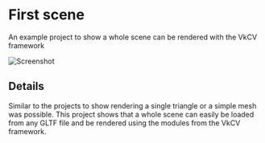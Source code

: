 # First scene
An example project to show a whole scene can be rendered with the VkCV framework

![Screenshot](../../screenshots/first_scene.png)

## Details

Similar to the projects to show rendering a single triangle or a simple mesh was possible. This 
project shows that a whole scene can easily be loaded from any GLTF file and be rendered using the
modules from the VkCV framework.
